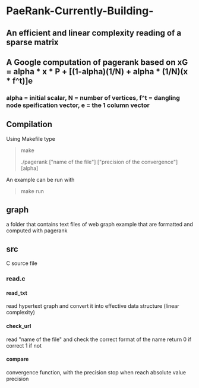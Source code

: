 # PaeRank-Currently-Building-

## An efficient and linear complexity reading of a sparse matrix
## A Google computation of pagerank based on xG = alpha * x * P + [(1-alpha)(1/N) + alpha * (1/N)(x * f^t)]e 
### alpha = initial scalar, N = number of vertices, f^t = dangling node speification vector, e = the 1 column vector

## Compilation
Using Makefile type

> make
> 
> ./pagerank ["name of the file"] ["precision of the convergence"] [alpha]
> 

An example can be run with  

> make run
> 

## graph


a folder that contains text files of web graph example that are formatted and computed with pagerank

## src

C source file

### read.c

#### read_txt

read hypertext graph and convert it into effective data structure (linear complexity)

#### check_url

read "name of the file" and check the correct format of the name return 0 if correct 1 if not

#### compare

convergence function, with the precision stop when reach absolute value precision

